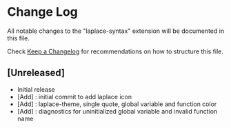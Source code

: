 # Change Log

All notable changes to the "laplace-syntax" extension will be documented in this file.

Check [Keep a Changelog](http://keepachangelog.com/) for recommendations on how to structure this file.

## [Unreleased]

- Initial release
- [Add] : initial commit to add laplace icon
- [Add] : laplace-theme, single quote, global variable and function color
- [Add] : diagnostics for uninitialized global variable and invalid function name

